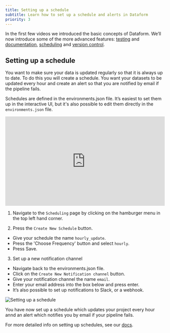 ```yaml
---
title: Setting up a schedule
subtitle: Learn how to set up a schedule and alerts in Dataform
priority: 3
---
```


In the first few videos we introduced the basic concepts of Dataform. We’ll now introduce some of the more advanced features: [testing](https://docs.dataform.co/guides/assertions) and [documentation](https://docs.dataform.co/guides/datasets/documentation), [scheduling](https://docs.dataform.co/dataform-web/scheduling) and [version control](https://docs.dataform.co/dataform-web/version-control).

## Setting up a schedule

You want to make sure your data is updated regularly so that it is always up to date. To do this you will create a schedule. You want your datasets to be updated every hour and create an alert so that you are notified by email if the pipeline fails.

Schedules are defined in the environments.json file. It’s easiest to set them up in the interactive UI, but it's also possible to edit them directly in the `environments.json` file.

<div style="position: relative; padding-bottom: 55.93750000000001%; height: 0;"><iframe src="https://www.loom.com/embed/28219ff65f9c4faca1604289c07cae3c" frameborder="0" webkitallowfullscreen mozallowfullscreen allowfullscreen style="position: absolute; top: 0; left: 0; width: 100%; height: 100%;"></iframe></div>

1. Navigate to the `Scheduling` page by clicking on the hamburger menu in the top left hand corner.

2. Press the `Create New Schedule` button.

- Give your schedule the name `hourly_update`.
- Press the 'Choose Frequency' button and select `hourly`.
- Press Save.

3. Set up a new notification channel

- Navigate back to the environments.json file.
- Click on the `Create New Notification channel` button.
- Give your notification channel the name `email`.
- Enter your email address into the box below and press enter.
- It’s also possible to set up notifications to Slack, or a webhook.

<img src="https://assets.dataform.co/getting%20started%20tutorial/schedululing/Screenshot%202020-08-13%20at%2015.54%201%20(1).png" max-width="753"  alt="Setting up a schedule" />

You have now set up a schedule which updates your project every hour annd an alert which notifies you by email if your pipeline fails.

For more detailed info on setting up schedules, see our [docs](https://docs.dataform.co/dataform-web/scheduling#__next).

